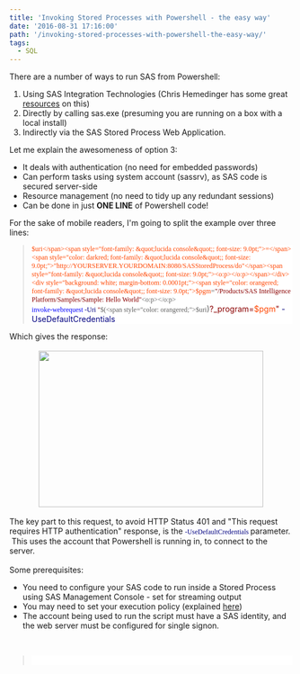 ```yaml
---
title: 'Invoking Stored Processes with Powershell - the easy way'
date: '2016-08-31 17:16:00'
path: '/invoking-stored-processes-with-powershell-the-easy-way/'
tags:
  - SQL
---
```


There are a number of ways to run SAS from Powershell:<br /><ol><li>Using SAS Integration Technologies (Chris Hemedinger has some great <a href="http://blogs.sas.com/content/sasdummy/tag/powershell/" target="_blank">resources</a> on this)</li><li>Directly by calling sas.exe (presuming you are running on a box with a local install)</li><li>Indirectly via the SAS Stored Process Web Application.</li></ol><div>Let me explain the awesomeness of option 3:</div><div><ul><li>It deals with authentication (no need for embedded passwords)</li><li>Can perform tasks using system account (sassrv), as SAS code is secured server-side</li><li>Resource management (no need to tidy up any redundant sessions)</li><li>Can be done in just&nbsp;<b>ONE LINE</b> of Powershell code!</li></ul></div><div>For the sake of mobile readers, I'm going to split the example over three lines:</div><blockquote><div style="background: white; margin-bottom: 0.0001pt;"><span style="color: orangered; font-family: &quot;lucida console&quot;; font-size: 9.0pt;">$uri</span><span style="font-family: &quot;lucida console&quot;; font-size: 9.0pt;">=</span><span style="color: darkred; font-family: &quot;lucida console&quot;; font-size: 9.0pt;">"http://YOURSERVER.YOURDOMAIN:8080/SASStoredProcess/do"</span><span style="font-family: &quot;lucida console&quot;; font-size: 9.0pt;"><o:p></o:p></span></div><div style="background: white; margin-bottom: 0.0001pt;"><span style="color: orangered; font-family: &quot;lucida console&quot;; font-size: 9.0pt;">$pgm</span><span style="font-family: &quot;lucida console&quot;; font-size: 9.0pt;">=</span><span style="color: darkred; font-family: &quot;lucida console&quot;; font-size: 9.0pt;">"/Products/SAS Intelligence Platform/Samples/Sample: Hello World"</span><span style="font-family: &quot;lucida console&quot;; font-size: 9.0pt;"><o:p></o:p></span></div><div style="background: white; margin-bottom: 0.0001pt;"><span style="color: blue; font-family: &quot;lucida console&quot;; font-size: 9.0pt;">invoke-webrequest</span><span style="font-family: &quot;lucida console&quot;; font-size: 9.0pt;"> <span style="color: navy;">-Uri</span> <span style="color: darkred;">"</span>$(<span style="color: orangered;">$uri</span>)<span style="color: darkred;">?\_program=</span><span style="color: orangered;">\$pgm</span><span style="color: darkred;">"</span> <span style="color: navy;">-UseDefaultCredentials</span></span></div></blockquote>Which gives the response:<br /><br /><div style="clear: both; text-align: center;"><a href="https://2.bp.blogspot.com/-GunnD9F-cBc/V8cPgevTSII/AAAAAAAAAqc/dpc7SnRo1awwD0teHTxQIgoCNB95DXaDQCLcB/s1600/Capture.PNG" style="margin-left: 1em; margin-right: 1em;"><img border="0" height="278" src="https://2.bp.blogspot.com/-GunnD9F-cBc/V8cPgevTSII/AAAAAAAAAqc/dpc7SnRo1awwD0teHTxQIgoCNB95DXaDQCLcB/s400/Capture.PNG" width="400" /></a></div><br />The key part to this request, to avoid HTTP Status 401 and "This request requires HTTP authentication" response, is the&nbsp;<span style="background-color: white; color: navy; font-family: &quot;lucida console&quot;; font-size: 12px;">-UseDefaultCredentials&nbsp;</span>parameter. &nbsp;This uses the account that Powershell is running in, to connect to the server.<br /><br />Some prerequisites:<br /><ul><li>You need to configure your SAS code to run inside a Stored Process using SAS Management Console - set for streaming output&nbsp;</li><li>You may need to set your execution policy (explained <a href="http://blogs.sas.com/content/sasdummy/2011/09/12/running-windows-powershell-scripts/" target="_blank">here</a>)</li><li>The account being used to run the script must have a SAS identity, and the web server must be configured for single signon.</li></ul><br /><blockquote><div style="background: white; margin-bottom: 0.0001pt;"><br /></div></blockquote>
